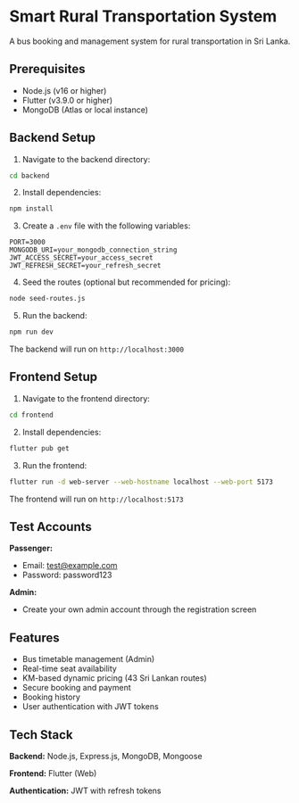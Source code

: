 # Smart Rural Transportation System

A bus booking and management system for rural transportation in Sri Lanka.

## Prerequisites

- Node.js (v16 or higher)
- Flutter (v3.9.0 or higher)
- MongoDB (Atlas or local instance)

## Backend Setup

1. Navigate to the backend directory:
```bash
cd backend
```

2. Install dependencies:
```bash
npm install
```

3. Create a `.env` file with the following variables:
```
PORT=3000
MONGODB_URI=your_mongodb_connection_string
JWT_ACCESS_SECRET=your_access_secret
JWT_REFRESH_SECRET=your_refresh_secret
```

4. Seed the routes (optional but recommended for pricing):
```bash
node seed-routes.js
```

5. Run the backend:
```bash
npm run dev
```

The backend will run on `http://localhost:3000`

## Frontend Setup

1. Navigate to the frontend directory:
```bash
cd frontend
```

2. Install dependencies:
```bash
flutter pub get
```

3. Run the frontend:
```bash
flutter run -d web-server --web-hostname localhost --web-port 5173
```

The frontend will run on `http://localhost:5173`

## Test Accounts

**Passenger:**
- Email: test@example.com
- Password: password123

**Admin:**
- Create your own admin account through the registration screen

## Features

- Bus timetable management (Admin)
- Real-time seat availability
- KM-based dynamic pricing (43 Sri Lankan routes)
- Secure booking and payment
- Booking history
- User authentication with JWT tokens

## Tech Stack

**Backend:** Node.js, Express.js, MongoDB, Mongoose

**Frontend:** Flutter (Web)

**Authentication:** JWT with refresh tokens

